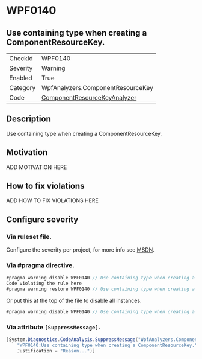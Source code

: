 # WPF0140
## Use containing type when creating a ComponentResourceKey.

<!-- start generated table -->
<table>
  <tr>
    <td>CheckId</td>
    <td>WPF0140</td>
  </tr>
  <tr>
    <td>Severity</td>
    <td>Warning</td>
  </tr>
  <tr>
    <td>Enabled</td>
    <td>True</td>
  </tr>
  <tr>
    <td>Category</td>
    <td>WpfAnalyzers.ComponentResourceKey</td>
  </tr>
  <tr>
    <td>Code</td>
    <td><a href="https://github.com/DotNetAnalyzers/WpfAnalyzers/blob/master/WpfAnalyzers/Analyzers/ComponentResourceKeyAnalyzer.cs">ComponentResourceKeyAnalyzer</a></td>
  </tr>
</table>
<!-- end generated table -->

## Description

Use containing type when creating a ComponentResourceKey.

## Motivation

ADD MOTIVATION HERE

## How to fix violations

ADD HOW TO FIX VIOLATIONS HERE

<!-- start generated config severity -->
## Configure severity

### Via ruleset file.

Configure the severity per project, for more info see [MSDN](https://msdn.microsoft.com/en-us/library/dd264949.aspx).

### Via #pragma directive.
```C#
#pragma warning disable WPF0140 // Use containing type when creating a ComponentResourceKey.
Code violating the rule here
#pragma warning restore WPF0140 // Use containing type when creating a ComponentResourceKey.
```

Or put this at the top of the file to disable all instances.
```C#
#pragma warning disable WPF0140 // Use containing type when creating a ComponentResourceKey.
```

### Via attribute `[SuppressMessage]`.

```C#
[System.Diagnostics.CodeAnalysis.SuppressMessage("WpfAnalyzers.ComponentResourceKey", 
    "WPF0140:Use containing type when creating a ComponentResourceKey.", 
    Justification = "Reason...")]
```
<!-- end generated config severity -->